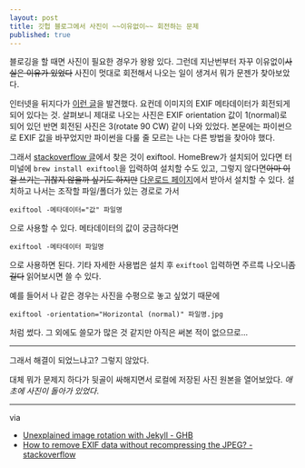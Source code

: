 ```yaml
---
layout: post
title: 깃헙 블로그에서 사진이 ~~이유없이~~ 회전하는 문제
published: true
---
```


블로깅을 할 때면 사진이 필요한 경우가 왕왕 있다. 그런데 지난번부터 자꾸 이유없이~~사실은 이유가 있었다~~ 사진이 멋대로 회전해서 나오는 일이 생겨서 뭐가 문젠가 찾아보았다.

인터넷을 뒤지다가 [이런 글](http://gregoryhasseler.com/2015/12/09/strange-image-rotation.html)을 발견했다. 요컨데 이미지의 EXIF 메타데이터가 회전되게 되어 있다는 것. 살펴보니 제대로 나오는 사진은 EXIF orientation 값이 1(normal)로 되어 있던 반면 회전된 사진은 3(rotate 90 CW) 같이 나와 있었다. 본문에는 파이썬으로 EXIF 값을 바꾸었지만 파이썬을 다룰 줄 모르는 나는 다른 방법을 찾아야 했다.

그래서 [stackoverflow 글](http://stackoverflow.com/questions/2654281/how-to-remove-exif-data-without-recompressing-the-jpeg)에서 찾은 것이 exiftool.
HomeBrew가 설치되어 있다면 터미널에 `brew install exiftool`을 입력하여 설치할 수도 있고, 그렇지 않다면~~아마 이걸 쓰기는 귀찮지 않을까 싶기도 하지만~~ [다운로드 페이지](http://www.sno.phy.queensu.ca/~phil/exiftool/)에서 받아서 설치할 수 있다. 설치하고 나서는 조작할 파일/폴더가 있는 경로로 가서

`exiftool -메타데이터="값" 파일명`

으로 사용할 수 있다. 메타데이터의 값이 궁금하다면

`exiftool -메타데이터 파일명`

으로 사용하면 된다. 기타 자세한 사용법은 설치 후 `exiftool` 입력하면 주르륵 나오니~~좀 길다~~ 읽어보시면 쓸 수 있다.

예를 들어서 나 같은 경우는 사진을 수평으로 놓고 싶었기 때문에

`exiftool -orientation="Horizontal (normal)" 파일명.jpg`

처럼 썼다. 그 외에도 쓸모가 많은 것 같지만 아직은 써본 적이 없으므로...  

- - -

그래서 해결이 되었느냐고? 그렇지 않았다.

대체 뭐가 문제지 하다가 뒷골이 싸해지면서 로컬에 저장된 사진 원본을 열어보았다. *애초에 사진이 돌아가 있었다*.

- - -

via

- [Unexplained image rotation with Jekyll - GHB](http://gregoryhasseler.com/2015/12/09/strange-image-rotation.html)
- [How to remove EXIF data without recompressing the JPEG? - stackoverflow](http://stackoverflow.com/questions/2654281/how-to-remove-exif-data-without-recompressing-the-jpeg)
